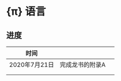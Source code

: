 # {π} 语言

##  进度

| 时间          |                 |      |
| ------------- | --------------- | ---- |
| 2020年7月21日 | 完成龙书的附录A |      |
|               |                 |      |
|               |                 |      |

